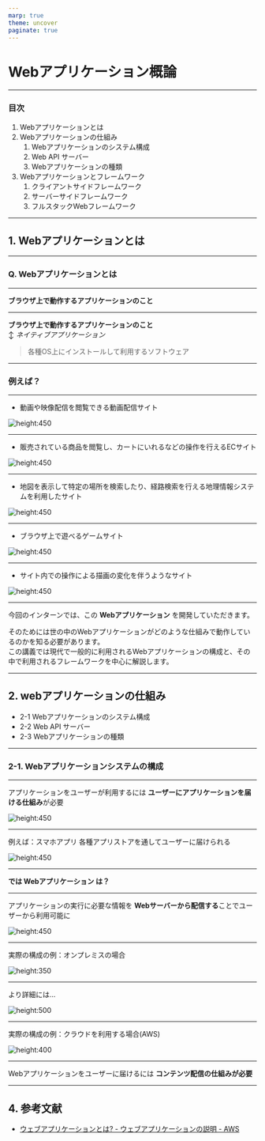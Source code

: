 ```yaml
---
marp: true
theme: uncover
paginate: true
---
```


# Webアプリケーション概論

<!-- > 想定時間: 90分 -->
<!-- Author: Yamaji Toshiyuki (@haruyuki_16278) -->

---

### 目次

1. Webアプリケーションとは
1. Webアプリケーションの仕組み
   1. Webアプリケーションのシステム構成
   1. Web API サーバー
   1. Webアプリケーションの種類
1. Webアプリケーションとフレームワーク
   1. クライアントサイドフレームワーク
   1. サーバーサイドフレームワーク
   1. フルスタックWebフレームワーク
<!-- 1. 参考文献 -->

---

## 1. Webアプリケーションとは

---

### Q. Webアプリケーションとは

---

**ブラウザ上で動作するアプリケーションのこと**

---

**ブラウザ上で動作するアプリケーションのこと**  
↕
*ネイティブアプリケーション*
> 各種OS上にインストールして利用するソフトウェア

---

### 例えば？

---

- 動画や映像配信を閲覧できる動画配信サイト

![height:450](imgs/youtube.png)

---

- 販売されている商品を閲覧し、カートにいれるなどの操作を行えるECサイト

![height:450](imgs/amazon.png)

---

- 地図を表示して特定の場所を検索したり、経路検索を行える地理情報システムを利用したサイト

![height:450](imgs/google-map.png)

---

- ブラウザ上で遊べるゲームサイト

![height:450](imgs/game.png)

---

- サイト内での操作による描画の変化を伴うようなサイト

![height:450](imgs/jigjp.site.png)

---

今回のインターンでは、この **Webアプリケーション** を開発していただきます。

そのためには世の中のWebアプリケーションがどのような仕組みで動作しているのかを知る必要があります。  
この講義では現代で一般的に利用されるWebアプリケーションの構成と、その中で利用されるフレームワークを中心に解説します。

---

## 2. webアプリケーションの仕組み

- 2-1 Webアプリケーションのシステム構成
- 2-2 Web API サーバー
- 2-3 Webアプリケーションの種類

---

### 2-1. Webアプリケーションシステムの構成

---

アプリケーションをユーザーが利用するには
**ユーザーにアプリケーションを届ける仕組み**が必要

![height:450](imgs/delivery-actor.drawio.png)

---

例えば：スマホアプリ
各種アプリストアを通してユーザーに届けられる

![height:450](imgs/smartphone-application-delivery.drawio.png)

---

**では Webアプリケーション は？**

---

アプリケーションの実行に必要な情報を
**Webサーバーから配信する**ことでユーザーから利用可能に

![height:450](imgs/web-application-delivery.drawio.png)

---

実際の構成の例：オンプレミスの場合

<!-- オンプレ構成でサーバーを公開してNGiNXなどを利用した構成 -->

![height:350](imgs/httpserver.drawio.png)

---

より詳細には...

![height:500](imgs/httpserver-withdns.drawio.png)

---

実際の構成の例：クラウドを利用する場合(AWS)

![height:400](imgs/aws.drawio.png)

---

Webアプリケーションをユーザーに届けるには
**コンテンツ配信の仕組みが必要**

---

## 4. 参考文献

- [ウェブアプリケーションとは? - ウェブアプリケーションの説明 - AWS](https://aws.amazon.com/jp/what-is/web-application/)
